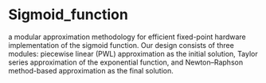 # Sigmoid_function

a modular approximation methodology for efficient fixed-point hardware implementation of the sigmoid function. Our design consists of three modules:
piecewise linear (PWL) approximation as the initial solution, Taylor series approximation of the exponential function, and Newton–Raphson 
method-based approximation as the final solution.
